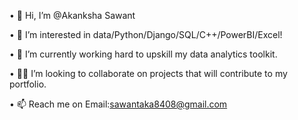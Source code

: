 •	👋 Hi, I’m @Akanksha Sawant 

•	👀 I’m interested in data/Python/Django/SQL/C++/PowerBI/Excel!

•	🌱 I’m currently working hard to upskill my data analytics toolkit. 

•	🙏🏾 I’m looking to collaborate on projects that will contribute to my portfolio.

•	📫 Reach me on Email:sawantaka8408@gmail.com



